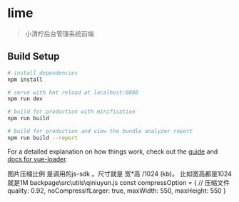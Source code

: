 # lime

> 小清柠后台管理系统前端

## Build Setup

``` bash
# install dependencies
npm install

# serve with hot reload at localhost:8080
npm run dev

# build for production with minification
npm run build

# build for production and view the bundle analyzer report
npm run build --report
```

For a detailed explanation on how things work, check out the [guide](http://vuejs-templates.github.io/webpack/) and [docs for vue-loader](http://vuejs.github.io/vue-loader).

图片压缩比例 是调用的js-sdk 。尺寸就是 宽*高 /1024  (kb)。 比如宽高都是1024 就是1M
backpage\src\utils\qiniuyun.js
   const compressOption = { // 压缩文件
      quality: 0.92,
      noCompressIfLarger: true,
      maxWidth: 550,
      maxHeight: 550
    }
